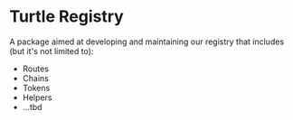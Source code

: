 # Turtle Registry

A package aimed at developing and maintaining our registry that includes (but it's not limited to): 

- Routes
- Chains
- Tokens
- Helpers
- ...tbd